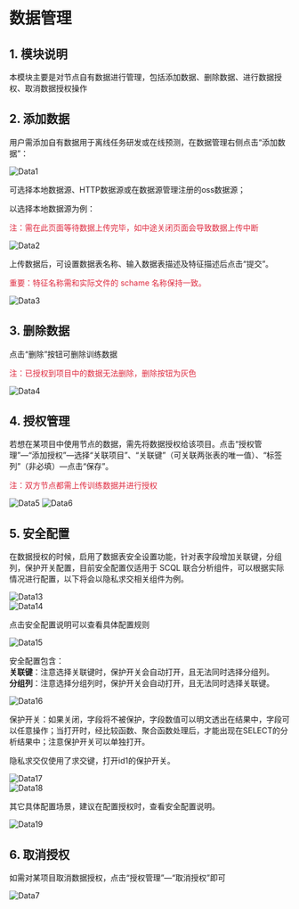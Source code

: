 # 数据管理

## 1. 模块说明

本模块主要是对节点自有数据进行管理，包括添加数据、删除数据、进行数据授权、取消数据授权操作

## 2. 添加数据

用户需添加自有数据用于离线任务研发或在线预测，在数据管理右侧点击“添加数据”：

![Data1](../imgs/data10.png)

可选择本地数据源、HTTP数据源或在数据源管理注册的oss数据源；

以选择本地数据源为例：

<font color=#DF2A3F>注：需在此页面等待数据上传完毕，如中途关闭页面会导致数据上传中断</font>

![Data2](../imgs/data11.png)

上传数据后，可设置数据表名称、输入数据表描述及特征描述后点击“提交”。

<font color=#DF2A3F>重要：特征名称需和实际文件的 schame 名称保持一致。</font>

![Data3](../imgs/data12.png)

## 3. 删除数据

点击“删除”按钮可删除训练数据

<font color=#DF2A3F> 注：已授权到项目中的数据无法删除，删除按钮为灰色 </font>

![Data4](../imgs/data4.png)

## 4. 授权管理

若想在某项目中使用节点的数据，需先将数据授权给该项目。点击“授权管理”—“添加授权”—选择“关联项目”、“关联键”（可关联两张表的唯一值）、“标签列”（非必填）—点击“保存”。

<font color=#DF2A3F> 注：双方节点都需上传训练数据并进行授权 </font>

![Data5](../imgs/data5.png)
![Data6](../imgs/data6.png)

## 5. 安全配置

在数据授权的时候，启用了数据表安全设置功能，针对表字段增加关联键，分组列，保护开关配置，目前安全配置仅适用于 SCQL 联合分析组件，可以根据实际情况进行配置，以下将会以隐私求交相关组件为例。

![Data13](../imgs/data13.png)  
![Data14](../imgs/data14.png)

点击安全配置说明可以查看具体配置规则

![Data15](../imgs/data15.png)

安全配置包含：  
**关联键**：注意选择关联键时，保护开关会自动打开，且无法同时选择分组列。  
**分组列**：注意选择分组列时，保护开关会自动打开，且无法同时选择关联键。  

![Data16](../imgs/data16.png)

保护开关：如果关闭，字段将不被保护，字段数值可以明文透出在结果中，字段可以任意操作；当打开时，经比较函数、聚合函数处理后，才能出现在SELECT的分析结果中；注意保护开关可以单独打开。

隐私求交仅使用了求交键，打开id1的保护开关。

![Data17](../imgs/data17.png)  
![Data18](../imgs/data18.png)

其它具体配置场景，建议在配置授权时，查看安全配置说明。

![Data19](../imgs/data19.png)

## 6. 取消授权

如需对某项目取消数据授权，点击“授权管理”—“取消授权”即可

![Data7](../imgs/data7.png)